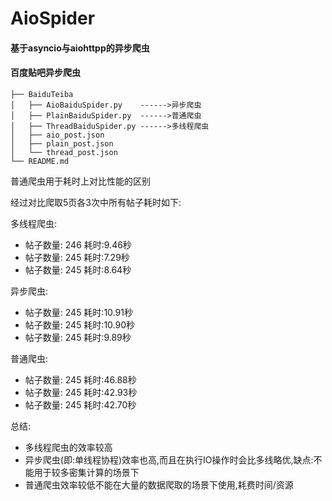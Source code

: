 # AioSpider
#### 基于asyncio与aiohttpp的异步爬虫
#### 百度贴吧异步爬虫

``` 
├── BaiduTeiba
│   ├── AioBaiduSpider.py    ------>异步爬虫
│   ├── PlainBaiduSpider.py  ------>普通爬虫
│   ├── ThreadBaiduSpider.py ------>多线程爬虫
│   ├── aio_post.json
│   ├── plain_post.json
│   └── thread_post.json
└── README.md
```

普通爬虫用于耗时上对比性能的区别

经过对比爬取5页各3次中所有帖子耗时如下:

 
多线程爬虫:  
* 帖子数量: 246    耗时:9.46秒 
* 帖子数量: 245    耗时:7.29秒
* 帖子数量: 245    耗时:8.64秒  

异步爬虫: 
* 帖子数量: 245    耗时:10.91秒
* 帖子数量: 245    耗时:10.90秒  
* 帖子数量: 245    耗时:9.89秒

普通爬虫:
* 帖子数量: 245    耗时:46.88秒
* 帖子数量: 245    耗时:42.93秒 
* 帖子数量: 245    耗时:42.70秒

总结:
* 多线程爬虫的效率较高
* 异步爬虫(即:单线程协程)效率也高,而且在执行IO操作时会比多线略优,缺点:不能用于较多密集计算的场景下
* 普通爬虫效率较低不能在大量的数据爬取的场景下使用,耗费时间/资源


